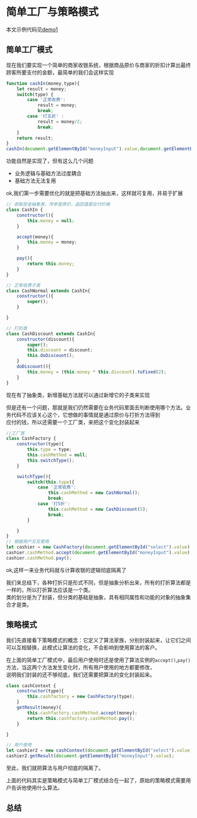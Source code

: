 # 简单工厂与策略模式

本文示例代码见[demo1](../../demo/demo1.js)

## 简单工厂模式

现在我们要实现一个简单的商家收银系统，根据商品原价与商家的折扣计算出最终顾客所要支付的金额，最简单的我们会这样实现
```javascript
function cashIn(money,type){
    let result = money;
    switch(type) {
        case '正常收费':
            result = money;
            break;
        case '打五折' :
            result = money/2;
            break;
    }
    return result;
}
cashIn(document.getElementById("moneyInput").value,document.getElementById("select").value);
```
功能自然是实现了，但有这么几个问题

* 业务逻辑与基础方法过度耦合
* 基础方法无法复用

ok,我们第一步需要优化的就是把基础方法抽出来，这样就可复用，并易于扩展
```javascript
// 收取现金抽象类，传参是原价，返回值是应付价格
class CashIn {
    constructor(){
        this.money = null;
    }

    accept(money){
        this.money = money;
    }

    pay(){
        return this.money;
    }
}

// 正常收费子类
class CashNormal extends CashIn{
    constructor(){
        super();
    }

}

// 打折类
class CashDiscount extends CashIn{
    constructor(discount){
        super();
        this.discount = discount;
        this.doDiscount();
    }
    doDiscount(){
        this.money = (this.money * this.discount).toFixed(2);
    }
}
```
现在有了抽象类，新增基础方法就可以通过新增它的子类来实现

但是还有一个问题，那就是我们仍然需要在业务代码里面去判断使用哪个方法。业务代码不应该关心这个，它想做的事情就是通过原价与打折方法得到    
应付的钱，所以还需要一个工厂类，来把这个变化封装起来
```javascript
//工厂类
class CashFactory {
    constructor(type){
        this.type = type;
        this.cashMethod = null;
        this.switchType();
    }

    switchType(){
        switch(this.type){
            case '正常收费':
                this.cashMethod = new CashNormal();
                break;
            case '打5折':
                this.cashMethod = new CashDiscount(5);
                break;
        }

    }
}
// 根据用户交互使用
let cashier = new CashFactory(document.getElementById("select").value);
cashier.cashMethod.accept(document.getElementById("moneyInput").value);
cashier.cashMethod.pay();
```
ok,这样一来业务代码就与计算收银的逻辑彻底隔离了

我们来总结下，各种打折只是形式不同，但是抽象分析出来，所有的打折算法都是一样的，所以打折算法应该是一个类。   
类的划分是为了封装，但分类的基础是抽象，具有相同属性和功能的对象的抽象集合才是类。

## 策略模式

我们先直接看下策略模式的概念：它定义了算法家族，分别封装起来，让它们之间可以互相替换，此模式让算法的变化，不会影响到使用算法的客户。

在上面的简单工厂模式中，最后用户使用时还是使用了算法实例的`accept()`,`pay()`方法，当这两个方法发生变化时，所有用户使用的地方都要修改，    
说明我们封装的还不够彻底，我们还需要把算法的变化封装起来。
```javascript
class cashContext {
    constructor(type){
        this.cashfactory = new CashFactory(type);
    }
    getResult(money){
        this.cashfactory.cashMethod.accept(money);
        return this.cashfactory.cashMethod.pay();
    }

}

// 用户使用
let cashier2 = new cashContext(document.getElementById("select").value);
cashier2.getResult(document.getElementById("moneyInput").value);
```
至此，我们就把算法与用户彻底的隔离了。

上面的代码其实是策略模式与简单工厂模式结合在一起了，原始的策略模式需要用户告诉他使用什么算法。

## 总结

